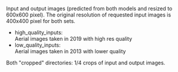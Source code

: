  Input and output images (predicted from both models and resized to 600x600 pixel). The original resolution of requested input images is 400x400 pixel for both sets.   

 - high_quality_inputs:   
 Aerial images taken in 2019 with high res quality
- low_quality_inputs:    
 Aerial images taken in 2013 with lower quality

Both "cropped" directories:
1/4 crops of input and output images.
